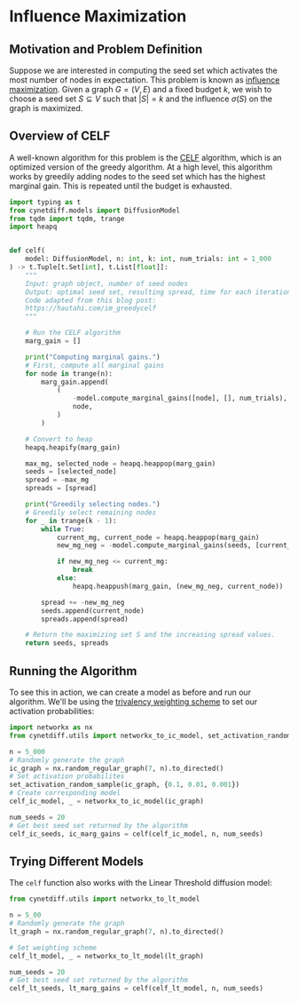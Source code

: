 # Influence Maximization

## Motivation and Problem Definition

Suppose we are interested in computing the seed set which activates the most number of nodes in expectation.
This problem is known as [influence maximization](https://snap-stanford.github.io/cs224w-notes/network-methods/influence-maximization).
Given a graph $G = (V,E)$ and a fixed budget $k$, we wish to choose a seed set $S \subseteq V$ such that $|S| = k$ and the influence
$\sigma(S)$ on the graph is maximized.

## Overview of CELF

 A well-known algorithm for this problem is the [CELF](https://hautahi.com/im_greedycelf) algorithm, which is
an optimized version of the greedy algorithm. At a high level, this algorithm works by greedily adding nodes to
the seed set which has the highest marginal gain. This is repeated until the budget is exhausted.

```python
import typing as t
from cynetdiff.models import DiffusionModel
from tqdm import tqdm, trange
import heapq


def celf(
    model: DiffusionModel, n: int, k: int, num_trials: int = 1_000
) -> t.Tuple[t.Set[int], t.List[float]]:
    """
    Input: graph object, number of seed nodes
    Output: optimal seed set, resulting spread, time for each iteration
    Code adapted from this blog post:
    https://hautahi.com/im_greedycelf
    """

    # Run the CELF algorithm
    marg_gain = []

    print("Computing marginal gains.")
    # First, compute all marginal gains
    for node in trange(n):
        marg_gain.append(
            (
                -model.compute_marginal_gains([node], [], num_trials),
                node,
            )
        )

    # Convert to heap
    heapq.heapify(marg_gain)

    max_mg, selected_node = heapq.heappop(marg_gain)
    seeds = [selected_node]
    spread = -max_mg
    spreads = [spread]

    print("Greedily selecting nodes.")
    # Greedily select remaining nodes
    for _ in trange(k - 1):
        while True:
            current_mg, current_node = heapq.heappop(marg_gain)
            new_mg_neg = -model.compute_marginal_gains(seeds, [current_node], num_trials)[1]

            if new_mg_neg <= current_mg:
                break
            else:
                heapq.heappush(marg_gain, (new_mg_neg, current_node))

        spread += -new_mg_neg
        seeds.append(current_node)
        spreads.append(spread)

    # Return the maximizing set S and the increasing spread values.
    return seeds, spreads
```

## Running the Algorithm
To see this in action, we can create a model as before and run our algorithm.
We'll be using the [trivalency weighting scheme](https://www.microsoft.com/en-us/research/wp-content/uploads/2016/02/msr-tr-2010-2_v2.pdf)
to set our activation probabilities:

```python
import networkx as nx
from cynetdiff.utils import networkx_to_ic_model, set_activation_random_sample

n = 5_000
# Randomly generate the graph
ic_graph = nx.random_regular_graph(7, n).to_directed()
# Set activation probabilites
set_activation_random_sample(ic_graph, {0.1, 0.01, 0.001})
# Create corresponding model
celf_ic_model, _ = networkx_to_ic_model(ic_graph)

num_seeds = 20
# Get best seed set returned by the algorithm
celf_ic_seeds, ic_marg_gains = celf(celf_ic_model, n, num_seeds)
```

## Trying Different Models
The `celf` function also works with the Linear Threshold diffusion model:

```python
from cynetdiff.utils import networkx_to_lt_model

n = 5_00
# Randomly generate the graph
lt_graph = nx.random_regular_graph(7, n).to_directed()

# Set weighting scheme
celf_lt_model, _ = networkx_to_lt_model(lt_graph)

num_seeds = 20
# Get best seed set returned by the algorithm
celf_lt_seeds, lt_marg_gains = celf(celf_lt_model, n, num_seeds)
```
